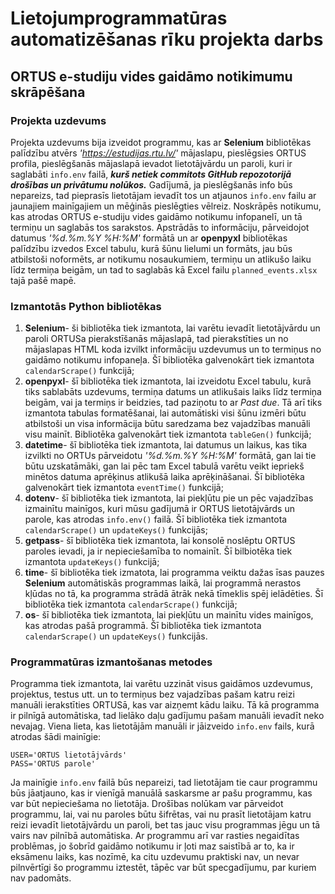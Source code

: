 # Lietojumprogrammatūras automatizēšanas rīku projekta darbs
## ORTUS e-studiju vides gaidāmo notikimumu skrāpēšana
### Projekta uzdevums
Projekta uzdevums bija izveidot programmu, kas ar **Selenium** bibliotēkas palīdzību atvērs *'https://estudijas.rtu.lv/'* mājaslapu, pieslēgsies ORTUS profila, pieslēgšanās mājaslapā ievadot lietotājvārdu un paroli, kuri ir saglabāti `info.env` failā, ***kurš netiek commitots GitHub repozotorijā drošības un privātumu nolūkos.*** Gadījumā, ja pieslēgšanās info būs nepareizs, tad pieprasīs lietotājam ievadīt tos un atjaunos `info.env` failu ar jaunajiem mainīgajiem un mēģinās pieslēgties vēlreiz. Noskrāpēs notikumu, kas atrodas ORTUS e-studiju vides gaidāmo notikumu infopanelī, un tā termiņu un saglabās tos sarakstos. Apstrādās to informāciju, pārveidojot datumus *'%d.%m.%Y %H:%M'* formātā un ar **openpyxl** bibliotēkas palīdzību izvedos Excel tabulu, kurā šūnu lielumi un formāts, jau būs atbilstoši noformēts, ar notikumu nosaukumiem, termiņu un atlikušo laiku līdz termiņa beigām, un tad to saglabās kā Excel failu `planned_events.xlsx` tajā pašē mapē.
### Izmantotās Python bibliotēkas
1. **Selenium**- ši bibliotēka tiek izmantota, lai varētu ievadīt lietotājvārdu un paroli ORTUSa pierakstīšanās mājaslapā, tad pierakstīties un no mājaslapas HTML koda izvilkt informāciju uzdevumus un to termiņus no gaidāmo notikumu infopaneļa. Šī bibliotēka galvenokārt tiek izmantota `calendarScrape()` funkcijā;
2. **openpyxl**- šī bibliotēka tiek izmantota, lai izveidotu Excel tabulu, kurā tiks sablabāts uzdevums, termiņa datums un atlikušais laiks līdz termiņa beigām, vai ja termiņs ir beidzies, tad paziņotu to ar *Past due*. Tā arī tiks izmantota tabulas formatēšanai, lai automātiski visi šūnu izmēri būtu atbilstoši un visa informācija būtu saredzama bez vajadzības manuāli visu mainīt. Bibliotēka galvenokārt tiek izmantota `tableGen()` funkcijā;
3. **datetime**- šī bibliotēka tiek izmantota, lai datumus un laikus, kas tika izvilkti no ORTUs pārveidotu *'%d.%m.%Y %H:%M'* formātā, gan lai tie būtu uzskatāmāki, gan lai pēc tam Excel tabulā varētu veikt iepriekš minētos datuma aprēķinus atlikušā laika aprēķināšanai. Šī bibliotēka galvenokārt tiek izmantota `eventTime()` funkcijā;
4. **dotenv**- šī bibliotēka tiek izmantota, lai piekļūtu pie un pēc vajadzības izmainītu mainīgos, kuri mūsu gadījumā ir ORTUS lietotājvārds un parole, kas atrodas `info.env()` failā. Šī bibliotēka tiek izmantota `calendarScrape()` un `updateKeys()` funkcijās;
5. **getpass**- šī bibliotēka tiek izmantota, lai konsolē noslēptu ORTUS paroles ievadi, ja ir nepieciešamība to nomainīt. Šī bilbiotēka tiek izmantota `updateKeys()` funkcijā;
6. **time**- šī bibliotēka tiek izmatota, lai programma veiktu dažas īsas pauzes **Selenium** automātiskās programmas laikā, lai programmā nerastos kļūdas no tā, ka programma strādā ātrāk nekā tīmeklis spēj ielādēties. Šī bibliotēka tiek izmantota `calendarScrape()` funkcijā;
7. **os**- šī bibliotēka tiek izmantota, lai piekļūtu un mainītu vides mainīgos, kas atrodas pašā programmā. Šī bibliotēka tiek izmantota `calendarScrape()` un `updateKeys()` funkcijās.
### Programmatūras izmantošanas metodes
Programma tiek izmantota, lai varētu uzzināt visus gaidāmos uzdevumus, projektus, testus utt. un to termiņus bez vajadzības pašam katru reizi manuāli ierakstīties ORTUSā, kas var aizņemt kādu laiku. Tā kā programma ir pilnīgā automātiska, tad lielāko daļu gadījumu pašam manuāli ievadīt neko nevajag. Viena lieta, kas lietotājām manuāli ir jāizveido `info.env` fails, kurā atrodas šādi mainīgie:
```
USER='ORTUS lietotājvārds'
PASS='ORTUS parole'
```
Ja mainīgie `info.env` failā būs nepareizi, tad lietotājam tie caur programmu būs jāatjauno, kas ir vienīgā manuālā saskarsme ar pašu programmu, kas var būt nepieciešama no lietotāja. Drošības nolūkam var pārveidot programmu, lai, vai nu paroles būtu šifrētas, vai nu prasīt lietotājam katru reizi ievadīt lietotājvārdu un paroli, bet tas jauc visu programmas jēgu un tā vairs nav pilnībā automātiska. Ar programmu arī var rasties negaidītas problēmas, jo šobrīd gaidāmo notikumu ir ļoti maz saistībā ar to, ka ir eksāmenu laiks, kas nozīmē, ka citu uzdevumu praktiski nav, un nevar pilnvērtīgi šo programmu iztestēt, tāpēc var būt specgadījumu, par kuriem nav padomāts.